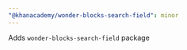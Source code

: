 ```yaml
---
"@khanacademy/wonder-blocks-search-field": minor
---
```


Adds `wonder-blocks-search-field` package
